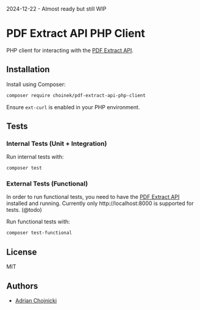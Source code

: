 2024-12-22 - Almost ready but still WIP

# PDF Extract API PHP Client

PHP client for interacting with the [PDF Extract API](https://github.com/CatchTheTornado/pdf-extract-api).

## Installation

Install using Composer:

```bash
composer require choinek/pdf-extract-api-php-client
```

Ensure `ext-curl` is enabled in your PHP environment.

## Tests

### Internal Tests (Unit + Integration)

Run internal tests with:

```bash
composer test
```

### External Tests (Functional)

In order to run functional tests, you need to have the [PDF Extract API](https://github.com/CatchTheTornado/pdf-extract-api)
installed and running. Currently only http://localhost:8000 is supported for tests. (@todo)

Run functional tests with:
```bash
composer test-functional
```


## License

MIT

## Authors
- [Adrian Chojnicki](https://github.com/choinek)
